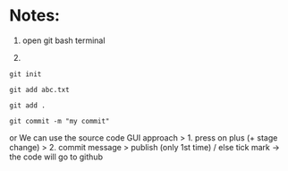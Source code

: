 # Notes:

1. open git bash terminal

2.  
```
git init
```

```
git add abc.txt

git add .
```

```
git commit -m "my commit"
```

or
We can use the source code GUI approach > 1. press on plus (+ stage change) > 2. commit message > publish (only 1st time) / else tick mark -> the code will go to github 

